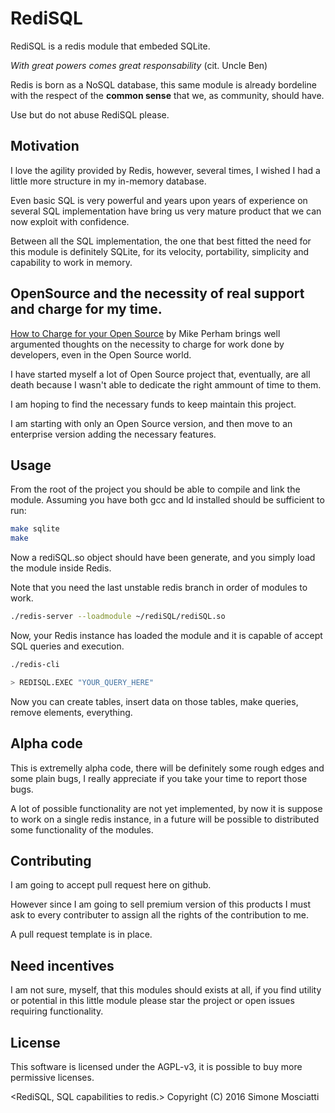 # RediSQL

RediSQL is a redis module that embeded SQLite.

_With great powers comes great responsability_ (cit. Uncle Ben)

Redis is born as a NoSQL database, this same module is already bordeline with the respect of the **common sense** that we, as community, should have. 

Use but do not abuse RediSQL please.

## Motivation

I love the agility provided by Redis, however, several times, I wished I had a little more structure in my in-memory database.

Even basic SQL is very powerful and years upon years of experience on several SQL implementation have bring us very mature product that we can now exploit with confidence.

Between all the SQL implementation, the one that best fitted the need for this module is definitely SQLite, for its velocity, portability, simplicity and capability to work in memory.

## OpenSource and the necessity of real support and charge for my time.

[How to Charge for your Open Source](http://www.mikeperham.com/2015/11/23/how-to-charge-for-your-open-source/) by Mike Perham brings well argumented thoughts on the necessity to charge for work done by developers, even in the Open Source world.

I have started myself a lot of Open Source project that, eventually, are all death because I wasn't able to dedicate the right ammount of time to them.

I am hoping to find the necessary funds to keep maintain this project.

I am starting with only an Open Source version, and then move to an enterprise version adding the necessary features.

## Usage

From the root of the project you should be able to compile and link the module.
Assuming you have both gcc and ld installed should be sufficient to run:

``` bash
make sqlite
make
```

Now a rediSQL.so object should have been generate, and you simply load the module inside Redis.

Note that you need the last unstable redis branch in order of modules to work. 

```bash
./redis-server --loadmodule ~/rediSQL/rediSQL.so
```

Now, your Redis instance has loaded the module and it is capable of accept SQL queries and execution.

```bash
./redis-cli

> REDISQL.EXEC "YOUR_QUERY_HERE"
```

Now you can create tables, insert data on those tables, make queries, remove elements, everything.

## Alpha code

This is extremelly alpha code, there will be definitely some rough edges and some plain bugs, I really appreciate if you take your time to report those bugs.

A lot of possible functionality are not yet implemented, by now it is suppose to work on a single redis instance, in a future will be possible to distributed some functionality of the modules.

## Contributing

I am going to accept pull request here on github.

However since I am going to sell premium version of this products I must ask to every contributer to assign all the rights of the contribution to me.

A pull request template is in place.

## Need incentives

I am not sure, myself, that this modules should exists at all, if you find utility or potential in this little module please star the project or open issues requiring functionality.

## License

This software is licensed under the AGPL-v3, it is possible to buy more permissive licenses.

<RediSQL, SQL capabilities to redis.>
Copyright (C) 2016  Simone Mosciatti


